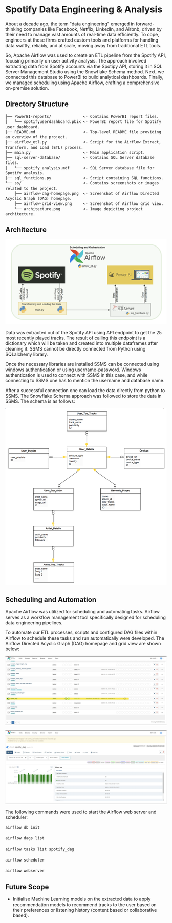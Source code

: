 # Spotify Data Engineering & Analysis

About a decade ago, the term "data engineering" emerged in forward-thinking companies like Facebook, Netflix, LinkedIn, and Airbnb, driven by their need to manage vast amounts of real-time data efficiently. To cope, engineers at these firms crafted custom tools and platforms for handling data swiftly, reliably, and at scale, moving away from traditional ETL tools.

So, Apache Airflow was used to create an ETL pipeline from the Spotify API, focusing primarily on user activity analysis. The approach involved extracting data from Spotify accounts via the Spotipy API, storing it in SQL Server Management Studio using the Snowflake Schema method. Next, we connected this database to PowerBI to build analytical dashboards. Finally, we managed scheduling using Apache Airflow, crafting a comprehensive on-premise solution.

## Directory Structure
```
├── PowerBI-reports/              <- Contains PowerBI report files.
│   └── spotifyuserdashboard.pbix <- PowerBI report file for Spotify user dashboard.
├── README.md                     <- Top-level README file providing an overview of the project.
├── airflow_etl.py                <- Script for the Airflow Extract, Transform, and Load (ETL) process.
├── main.py                       <- Main application script.
├── sql-server-database/          <- Contains SQL Server database files.
│   └── spotify_analysis.mdf      <- SQL Server database file for Spotify analysis.
├── sql_functions.py              <- Script containing SQL functions.
└── ss/                           <- Contains screenshots or images related to the project.
    ├── airflow-dag-homepage.png  <- Screenshot of Airflow Directed Acyclic Graph (DAG) homepage.
    ├── airflow-grid-view.png     <- Screenshot of Airflow grid view.
    └── architecture.png          <- Image depicting project architecture.
```

## Architecture

![architecture](ss/architecture.png)

Data was extracted out of the Spotify API using API endpoint to get the 25 most recently played tracks. The result of calling this endpoint is a dictionary which will be taken and created into multiple dataframes after cleaning it. SSMS cannot be directly connected from Python using SQLalchemy library.

Once the necessary libraries are installed SSMS can be connected using windows authentication or using username-password. Windows authentication is used to connect with SSMS in this case, and while connecting to SSMS one has to mention the username and database name.

After a successful connection one can load the data directly from python to SSMS. The Snowflake Schema approach was followed to store the data in SSMS. The schema is as follows:

![schema](ss/schema.png)

## Scheduling and Automation

Apache Airflow was utilized for scheduling and automating tasks. Airflow serves as a workflow management tool specifically designed for scheduling data engineering pipelines. 

To automate our ETL processes, scripts and configured DAG files within Airflow to schedule these tasks and run automatically were developed. The Airflow Directed Acyclic Graph (DAG) homepage and grid view are shown below:

![airflow-dag-homepage](ss/airflow-dag-homepage.png)

![airflow-grid-view](ss/airflow-grid-view.png)

The following commands were used to start the Airflow web server and scheduler:

```zsh
airflow db init

airflow dags list

airflow tasks list spotify_dag

airflow scheduler

airflow webserver
```
## Future Scope

- Initialise Machine Learning models on the extracted data to apply recommendation models to recommend tracks to the user based on their preferences or listening history (content based or collaborative based).


